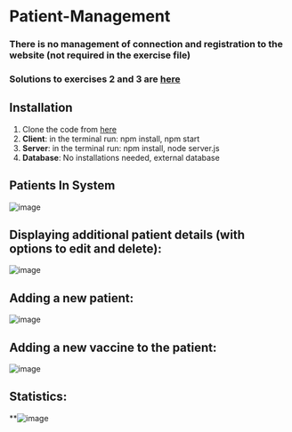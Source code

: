 # Patient-Management

### There is no management of connection and registration to the website (not required in the exercise file)
### Solutions to exercises 2 and 3 are [here](https://github.com/MichalAbargel/Patient-Management/tree/main/Exercises%20(2%2C%203))

## Installation
1. Clone the code from [here](https://github.com/MichalAbargel/Patient-Management.git)
2. **Client**: in the terminal run: npm install, npm start
3. **Server**: in the terminal run: npm install, node server.js
4. **Database**: No installations needed, external database

## Patients In System
![image](https://github.com/MichalAbargel/Patient-Management/assets/73194579/98e5f930-9586-463a-beb3-a4735fa5a51a)

## Displaying additional patient details (with options to edit and delete):
![image](https://github.com/MichalAbargel/Patient-Management/assets/73194579/13c9c698-6705-4af2-9ef7-3407f474261a)

## Adding a new patient:
![image](https://github.com/MichalAbargel/Patient-Management/assets/73194579/48bcdbb4-9980-4049-9211-8a907811330a)

## Adding a new vaccine to the patient:
![image](https://github.com/MichalAbargel/Patient-Management/assets/73194579/67a71a08-516c-472c-bced-643663cc146b)

## Statistics:
**![image](https://github.com/MichalAbargel/Patient-Management/assets/73194579/1f1b3b78-af77-444c-968e-f1596cae5750)
